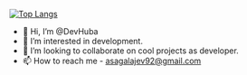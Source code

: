 [![Top Langs](https://github-readme-stats.vercel.app/api/top-langs/?username=devhuba&layout=compact)](https://github.com/anuraghazra/github-readme-stats)



- 👋 Hi, I’m @DevHuba
- 👀 I’m interested in development.
- 💞️ I’m looking to collaborate on cool projects as developer.
- 📫 How to reach me - asagalajev92@gmail.com

<!---
DevHuba/DevHuba is a ✨ special ✨ repository because its `README.md` (this file) appears on your GitHub profile.
You can click the Preview link to take a look at your changes.
--->
